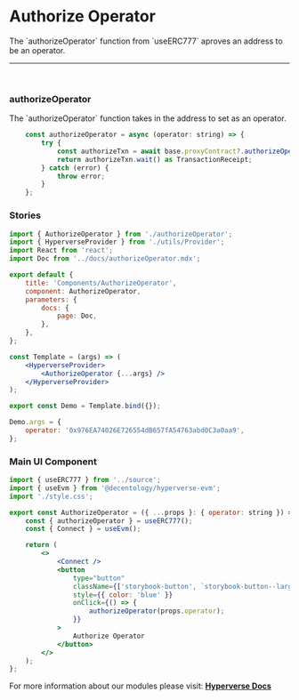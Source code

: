 # Authorize Operator

<p> The `authorizeOperator` function from `useERC777` aproves an address to be an operator. </p>

---

<br>

### authorizeOperator

<p> The `authorizeOperator` function takes in the address to set as an operator. </p>

```jsx
	const authorizeOperator = async (operator: string) => {
		try {
			const authorizeTxn = await base.proxyContract?.authorizeOperator(operator);
			return authorizeTxn.wait() as TransactionReceipt;
		} catch (error) {
			throw error;
		}
	};
```

### Stories

```jsx
import { AuthorizeOperator } from './authorizeOperator';
import { HyperverseProvider } from './utils/Provider';
import React from 'react';
import Doc from '../docs/authorizeOperator.mdx';

export default {
	title: 'Components/AuthorizeOperator',
	component: AuthorizeOperator,
	parameters: {
		docs: {
			page: Doc,
		},
	},
};

const Template = (args) => (
	<HyperverseProvider>
		<AuthorizeOperator {...args} />
	</HyperverseProvider>
);

export const Demo = Template.bind({});

Demo.args = {
	operator: '0x976EA74026E726554dB657fA54763abd0C3a0aa9',
};
```

### Main UI Component

```jsx
import { useERC777 } from '../source';
import { useEvm } from '@decentology/hyperverse-evm';
import './style.css';

export const AuthorizeOperator = ({ ...props }: { operator: string }) => {
	const { authorizeOperator } = useERC777();
	const { Connect } = useEvm();

	return (
		<>
			<Connect />
			<button
				type="button"
				className={['storybook-button', `storybook-button--large`].join(' ')}
				style={{ color: 'blue' }}
				onClick={() => {
					authorizeOperator(props.operator);
				}}
			>
				Authorize Operator
			</button>
		</>
	);
};
```

For more information about our modules please visit: [**Hyperverse Docs**](docs.hyperverse.dev)
